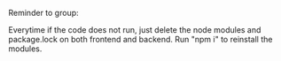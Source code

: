 Reminder to group:

Everytime if the code does not run, just delete the node modules and package.lock on both frontend and backend. Run "npm i"
to reinstall the modules.
